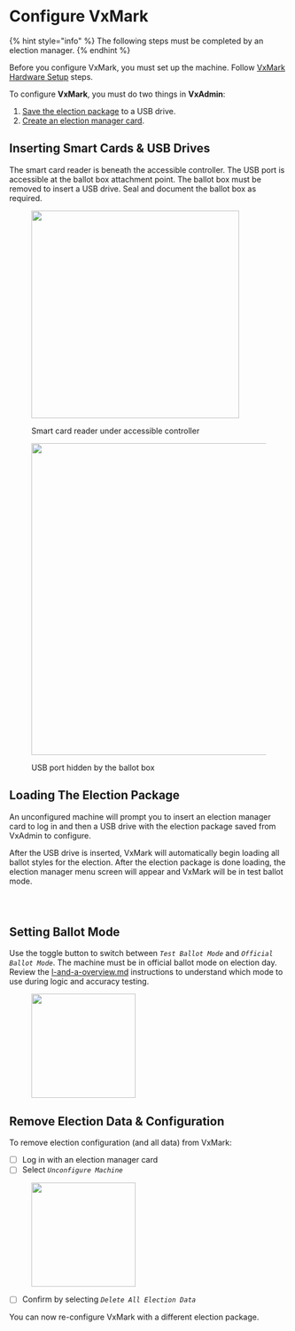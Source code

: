 # Configure VxMark

{% hint style="info" %}
The following steps must be completed by an election manager.
{% endhint %}

Before you configure VxMark, you must set up the machine. Follow [VxMark Hardware Setup](vxmark-hardware-setup.md) steps.

To configure **VxMark**, you must do two things in **VxAdmin**:

1. [Save the election package](../vxadmin-system-setup/save-election-package.md) to a USB drive.
2. [Create an election manager card](../vxadmin-system-setup/programming-cards.md).

## Inserting Smart Cards & USB Drives

The smart card reader is beneath the accessible controller. The USB port is accessible at the ballot box attachment point. The ballot box must be removed to insert a USB drive. Seal and document the ballot box as required.

<div><figure><img src="../.gitbook/assets/PXL_20241119_204113175.jpg" alt="" width="375"><figcaption><p>Smart card reader under accessible controller</p></figcaption></figure> <figure><img src="../.gitbook/assets/PXL_20241125_222936358.jpg" alt="" width="563"><figcaption><p>USB port hidden by the ballot box</p></figcaption></figure></div>

## Loading The Election Package

An unconfigured machine will prompt you to insert an election manager card to log in and then a USB drive with the election package saved from VxAdmin to configure.&#x20;

After the USB drive is inserted, VxMark will automatically begin loading all ballot styles for the election. After the election package is done loading, the election manager menu screen will appear and VxMark will be in test ballot mode.

<div><figure><img src="../.gitbook/assets/mk-insert-card-to-configure.png" alt=""><figcaption></figcaption></figure> <figure><img src="../.gitbook/assets/mk-insert-usb.png" alt=""><figcaption></figcaption></figure> <figure><img src="../.gitbook/assets/vxmark-config (1).png" alt=""><figcaption></figcaption></figure></div>

## Setting Ballot Mode

Use the toggle button to switch between _`Test Ballot Mode`_ and _`Official Ballot Mode`_. The machine must be in official ballot mode on election day.  Review the [l-and-a-overview.md](../logic-and-accuracy-pre-election-testing/l-and-a-overview.md "mention") instructions to understand which mode to use during logic and accuracy testing.

<figure><img src="../.gitbook/assets/vxmark-config (1).png" alt="" width="188"><figcaption></figcaption></figure>

## Remove Election Data & Configuration

To remove election configuration (and all data) from VxMark:

* [ ] Log in with an election manager card
* [ ] Select _`Unconfigure Machine`_

<figure><img src="../.gitbook/assets/vxmark-config-done.png" alt="" width="188"><figcaption></figcaption></figure>

* [ ] Confirm by selecting _`Delete All Election Data`_

You can now re-configure VxMark with a different election package.
